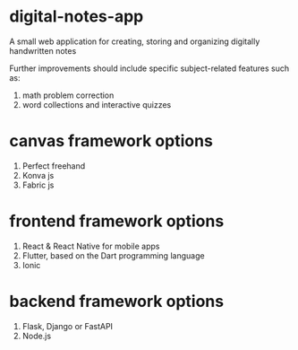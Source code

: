 # digital-notes-app
A small web application for creating, storing and organizing digitally handwritten notes

Further improvements should include specific subject-related features such as:
1. math problem correction
2. word collections and interactive quizzes

# canvas framework options
1. Perfect freehand
2. Konva js
3. Fabric js

# frontend framework options
1. React & React Native for mobile apps
2. Flutter, based on the Dart programming language
3. Ionic

# backend framework options
1. Flask, Django or FastAPI
2. Node.js

